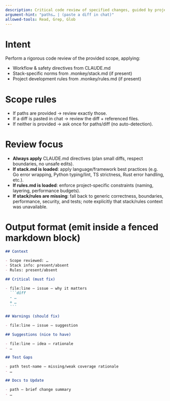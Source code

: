 ```yaml
---
description: Critical code review of specified changes, guided by project stack and rules if available.
argument-hint: "paths… | (paste a diff in chat)"
allowed-tools: Read, Grep, Glob
---
```


# Intent

Perform a rigorous code review of the provided scope, applying:

- Workflow & safety directives from CLAUDE.md
- Stack-specific norms from .monkey/stack.md (if present)
- Project development rules from .monkey/rules.md (if present)

# Scope rules

- If paths are provided → review exactly those.
- If a diff is pasted in chat → review the diff + referenced files.
- If neither is provided → ask once for paths/diff (no auto-detection).

# Review focus

- **Always apply** CLAUDE.md directives (plan small diffs, respect boundaries, no unsafe edits).
- **If stack.md is loaded**: apply language/framework best practices (e.g. Go error wrapping, Python typing/lint, TS strictness, Rust error handling, etc.).
- **If rules.md is loaded**: enforce project-specific constraints (naming, layering, performance budgets).
- **If stack/rules are missing**: fall back to generic correctness, boundaries, performance, security, and tests; note explicitly that stack/rules context was unavailable.

# Output format (emit inside a fenced markdown block)

````md
## Context

- Scope reviewed: …
- Stack info: present/absent
- Rules: present/absent

## Critical (must fix)

- file:line — issue — why it matters
  ```diff
  - …
  + …
  ```

## Warnings (should fix)

- file:line — issue — suggestion

## Suggestions (nice to have)

- file:line — idea — rationale
- …

## Test Gaps

- path test-name — missing/weak coverage rationale
- …

## Docs to Update

- path — brief change summary
- …
````
